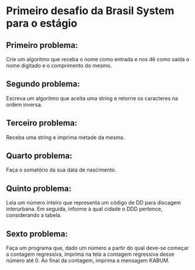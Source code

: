 # Primeiro desafio da Brasil System para o estágio

## Primeiro problema:
Crie um algoritmo que receba o nome como entrada e nos dê como saída o nome digitado e o comprimento do mesmo.

## Segundo problema: 
Escreva um algoritmo que aceita uma string e retorne os caracteres na ordem inversa.

## Terceiro problema: 
Receba uma string e imprima metade da mesma.

## Quarto problema:
Faça o somatório da sua data de nascimento.

## Quinto problema:
Leia um número inteiro que representa um código de DD para discagem interurbana. Em seguida, informe à qual cidade o DDD pertence, considerando a tabela.

## Sexto problema: 
Faça um programa que, dado um número a partir do qual deve-se começar a contagem regressiva, imprima na tela a contagem regressiva desse número até 0. Ao final da contagem, imprima a mensagem KABUM.
